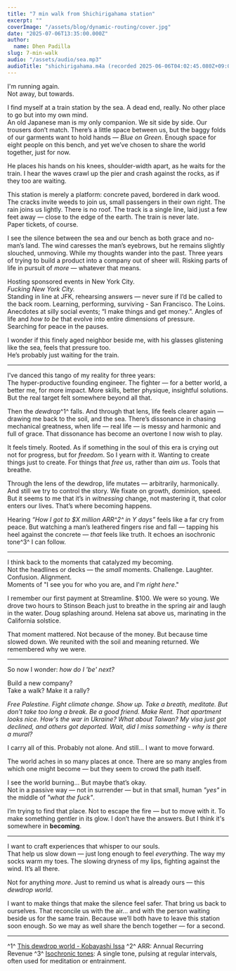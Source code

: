 ```yaml
---
title: "7 min walk from Shichirigahama station"
excerpt: ""
coverImage: "/assets/blog/dynamic-routing/cover.jpg"
date: "2025-07-06T13:35:00.000Z"
author:
  name: Dhen Padilla
slug: 7-min-walk
audio: "/assets/audio/sea.mp3"
audioTitle: "shichirigahama.m4a (recorded 2025-06-06T04:02:45.080Z+09:00)"
---
```

I'm running again.  
Not away, but towards.  

I find myself at a train station by the sea. A dead end, really. No other place to go but into my own mind.  
An old Japanese man is my only companion. We sit side by side. Our trousers don’t match. There’s a little space between us, but the baggy folds of our garments want to hold hands — *Blue on Green*. Enough space for eight people on this bench, and yet we’ve chosen to share the world together, just for now.  

He places his hands on his knees, shoulder-width apart, as he waits for the train. I hear the waves crawl up the pier and crash against the rocks, as if they too are waiting.  

This station is merely a platform: concrete paved, bordered in dark wood. The cracks invite weeds to join us, small passengers in their own right. The rain joins us lightly. There is no roof. The track is a single line, laid just a few feet away — close to the edge of the earth. The train is never late.  
Paper tickets, of course.

I see the silence between the sea and our bench as both grace and no-man’s land. The wind caresses the man’s eyebrows, but he remains slightly slouched, unmoving. While my thoughts wander into the past. Three years of trying to build a product into a company out of sheer will. Risking parts of life in pursuit of *more* — whatever that means.  

Hosting sponsored events in New York City.  
*Fucking New York City.*  
Standing in line at JFK, rehearsing answers — never sure if I’d be called to the back room. 
Learning, performing, surviving - San Francisco. The Loins.
Anecdotes at silly social events; “I make things and get money.”.
Angles of life and *how to be* that evolve into entire dimensions of pressure.  
Searching for peace in the pauses.

I wonder if this finely aged neighbor beside me, with his glasses glistening like the sea, feels that pressure too.  
He’s probably just waiting for the train.

---

I’ve danced this tango of my reality for three years:  
The hyper-productive founding engineer. The fighter — for a better world, a better me, for more impact. More skills, better physique, insightful solutions. But the real target felt somewhere beyond all that.

Then the *dewdrop*^1^ falls. And through that lens, life feels clearer again — drawing me back to the soil, and the sea. There’s dissonance in chasing mechanical greatness, when life — real life — is messy and harmonic and full of grace. That dissonance has become an overtone I now wish to play.  

It feels timely. Rooted.  As if something in the soul of this era is crying out not for progress, but for *freedom*.  So I yearn with it. Wanting to create things just to create. For things that *free us*, rather than *aim us*. Tools that breathe.

Through the lens of the dewdrop, life mutates — arbitrarily, harmonically. And still we try to control the story. We fixate on growth, dominion, speed. But it seems to me that it’s in *witnessing* change, not mastering it, that color enters our lives. That’s where becoming happens.

Hearing *“How I got to $X million ARR^2^ in Y days”* feels like a far cry from peace. But watching a man’s leathered fingers rise and fall — tapping his heel against the concrete — *that* feels like truth. It echoes an isochronic tone^3^ I can follow.

---

I think back to the moments that catalyzed my becoming.  
Not the headlines or decks — the *small* moments. Challenge. Laughter. Confusion. Alignment.  
Moments of "I see you for who you are, and I'm _right here_."

I remember our first payment at Streamline. $100. We were so young.
We drove two hours to Stinson Beach just to breathe in the spring air and laugh in the water. 
Doug splashing around. Helena sat above us, marinating in the California solstice.  

That moment mattered. Not because of the money. But because time slowed down. We reunited with the soil and meaning returned. We remembered why we were.

---

So now I wonder: *how do I 'be' next?*  

Build a new company?  
Take a walk? Make it a rally?  

_Free Palestine. Fight climate change. Show up. Take a breath, meditate. But don't take too long a break. Be a good friend. Make Rent. That apartment looks nice. How's the war in Ukraine? What about Taiwan? My visa just got declined, and others got deported. Wait, did I miss something - why is there a mural?_

I carry all of this. Probably not alone.
And still... I want to move forward.

The world aches in so many places at once. There are so many angles from which one might become — but they seem to crowd the path itself.  

I see the world burning...  But maybe that’s okay.  
Not in a passive way — not in surrender — but in that small, human _"yes"_ in the middle of _"what the fuck"_.  

I’m trying to find that place. Not to escape the fire — but to move with it. To make something gentler in its glow. I don’t have the answers. But I think it's somewhere in **becoming**.

---

I want to craft experiences that whisper to our souls.  
That help us slow down — just long enough to feel *everything*. The way my socks warm my toes. The slowing dryness of my lips, fighting against the wind. It’s all there.  

Not for anything *more*.  Just to remind us what is already ours — this *dewdrop world*.  

I want to make things that make the silence feel safer. That bring us back to ourselves. That reconcile us with the air... and with the person waiting beside us for the same train. Because we’ll both have to leave this station soon enough. So we may as well share the bench together — for a second.

---

^1^ [This dewdrop world - Kobayashi Issa](https://thedewdrop.org/2021/03/24/issa-this-dewdrop-world/)
^2^ ARR: Annual Recurring Revenue
^3^ [Isochronic tones](https://www.healthline.com/health/isochronic-tones#isochronic-binaural-and-monaural): A single tone, pulsing at regular intervals, often used for meditation or entrainment.

